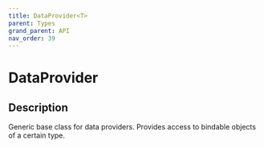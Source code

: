 ```yaml
---
title: DataProvider<T>
parent: Types
grand_parent: API
nav_order: 39
---
```


# DataProvider<T>

## Description

Generic base class for data providers. Provides access to bindable objects of a certain type.
